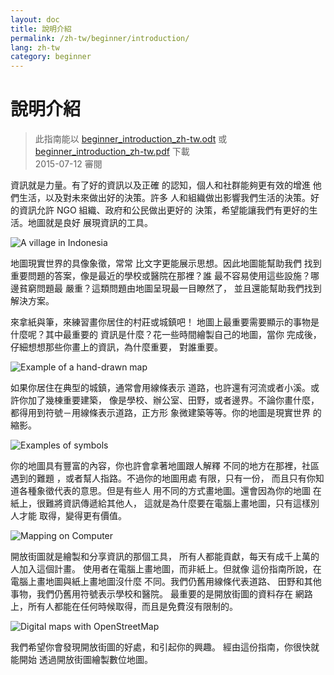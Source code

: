 ```yaml
---
layout: doc
title: 說明介紹
permalink: /zh-tw/beginner/introduction/
lang: zh-tw
category: beginner
---
```


說明介紹
============

> 此指南能以 [beginner_introduction_zh-tw.odt](/files/beginner_introduction_zh-tw.odt) 或 [beginner_introduction_zh-tw.pdf](/files/beginner_introduction_zh-tw.pdf) 下載  
> 2015-07-12 審閱  

資訊就是力量。有了好的資訊以及正確
的認知，個人和社群能夠更有效的增進
他們生活，以及對未來做出好的決策。許多
人和組織做出影響我們生活的決策。好
的資訊允許 NGO 組織、政府和公民做出更好的
決策，希望能讓我們有更好的生活。地圖就是良好
展現資訊的工具。 

![A village in Indonesia][]

地圖現實世界的具像象徵，常常 
比文字更能展示思想。因此地圖能幫助我們
找到重要問題的答案，像是最近的學校或醫院在那裡？誰
最不容易使用這些設施？哪邊貧窮問題最
嚴重？這類問題由地圖呈現最一目瞭然了，
並且還能幫助我們找到解決方案。 

來拿紙與筆，來練習畫你居住的村莊或城鎮吧！
地圖上最重要需要顯示的事物是什麼呢？其中最重要的
資訊是什麼？花一些時間繪製自己的地圖，當你
完成後，仔細想想那些你畫上的資訊，為什麼重要，
對誰重要。

![Example of a hand-drawn map][]

如果你居住在典型的城鎮，通常會用線條表示
道路，也許還有河流或者小溪。或許你加了幾棟重要建築，
像是學校、辦公室、田野，或者邊界。不論你畫什麼，
都得用到符號－用線條表示道路，正方形
象微建築等等。你的地圖是現實世界
的縮影。

![Examples of symbols][]

你的地圖具有豐富的內容，你也許會拿著地圖跟人解釋
不同的地方在那裡，社區遇到的難題
，或者幫人指路。不過你的地圖用處
有限，只有一份，
而且只有你知道各種象徵代表的意思。但是有些人
用不同的方式畫地圖。還會因為你的地圖
在紙上，很難將資訊傳遞給其他人，
這就是為什麼要在電腦上畫地圖，只有這樣別人才能
取得，變得更有價值。 

![Mapping on Computer][]

開放街圖就是繪製和分享資訊的那個工具， 
所有人都能貢獻，每天有成千上萬的人加入這個計畫。 
使用者在電腦上畫地圖，而非紙上。但就像 
這份指南所說，在電腦上畫地圖與紙上畫地圖沒什麼 
不同。我們仍舊用線條代表道路、
田野和其他事物，我們仍舊用符號表示學校和醫院。 
最重要的是開放街圖的資料存在 
網路上，所有人都能在任何時候取得，而且是免費沒有限制的。

![Digital maps with OpenStreetMap][]

我們希望你會發現開放街圖的好處，和引起你的興趣。
經由這份指南，你很快就能開始
透過開放街圖繪製數位地圖。


[A village in Indonesia]: /images/beginner/village-in-indonesia.png
[Example of a hand-drawn map]: /images/beginner/hand-drawn-map.png
[Examples of symbols]: /images/beginner/examples-of-symbols.png
[Mapping on Computer]: /images/beginner/mapping-on-computer.png
[Digital maps with OpenStreetMap]: /images/beginner/digital-maps-with-osm.png